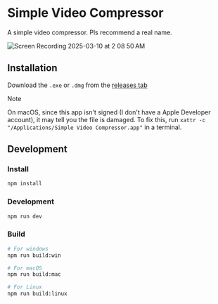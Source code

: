 # Simple Video Compressor

A simple video compressor. Pls recommend a real name.

![Screen Recording 2025-03-10 at 2 08 50 AM](https://github.com/user-attachments/assets/3787c5a1-dde9-410f-a28e-f31e6e5ab68d)

## Installation
Download the `.exe` or `.dmg` from the [releases tab](https://github.com/hotsno/simple-video-compressor/releases/)

> [!NOTE]  
> On macOS, since this app isn't signed (I don't have a Apple Developer account), it may tell you the file is damaged. To fix
> this, run `xattr -c "/Applications/Simple Video Compressor.app"` in a terminal.


## Development

### Install

```bash
npm install
```

### Development

```bash
npm run dev
```

### Build

```bash
# For windows
npm run build:win

# For macOS
npm run build:mac

# For Linux
npm run build:linux
```
